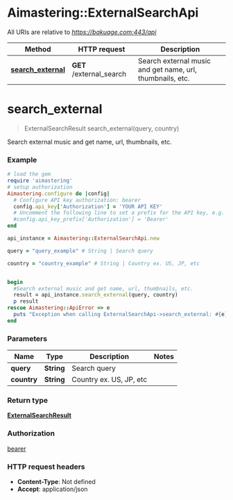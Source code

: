 # Aimastering::ExternalSearchApi

All URIs are relative to *https://bakuage.com:443/api*

Method | HTTP request | Description
------------- | ------------- | -------------
[**search_external**](ExternalSearchApi.md#search_external) | **GET** /external_search | Search external music and get name, url, thumbnails, etc.


# **search_external**
> ExternalSearchResult search_external(query, country)

Search external music and get name, url, thumbnails, etc.

### Example
```ruby
# load the gem
require 'aimastering'
# setup authorization
Aimastering.configure do |config|
  # Configure API key authorization: bearer
  config.api_key['Authorization'] = 'YOUR API KEY'
  # Uncomment the following line to set a prefix for the API key, e.g. 'Bearer' (defaults to nil)
  #config.api_key_prefix['Authorization'] = 'Bearer'
end

api_instance = Aimastering::ExternalSearchApi.new

query = "query_example" # String | Search query

country = "country_example" # String | Country ex. US, JP, etc


begin
  #Search external music and get name, url, thumbnails, etc.
  result = api_instance.search_external(query, country)
  p result
rescue Aimastering::ApiError => e
  puts "Exception when calling ExternalSearchApi->search_external: #{e}"
end
```

### Parameters

Name | Type | Description  | Notes
------------- | ------------- | ------------- | -------------
 **query** | **String**| Search query | 
 **country** | **String**| Country ex. US, JP, etc | 

### Return type

[**ExternalSearchResult**](ExternalSearchResult.md)

### Authorization

[bearer](../README.md#bearer)

### HTTP request headers

 - **Content-Type**: Not defined
 - **Accept**: application/json



